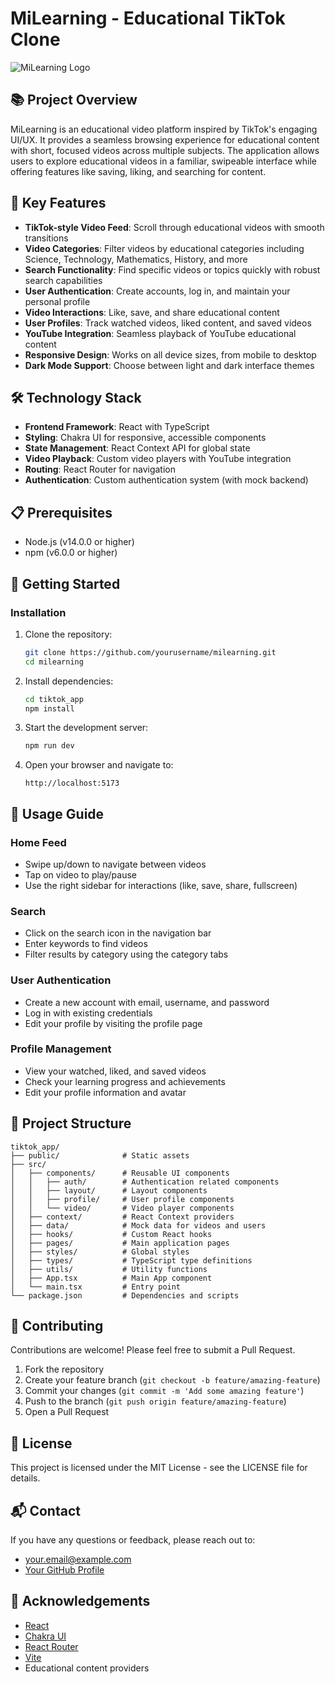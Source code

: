 # MiLearning - Educational TikTok Clone

![MiLearning Logo](tiktok_app/public/logo192.png)

## 📚 Project Overview

MiLearning is an educational video platform inspired by TikTok's engaging UI/UX. It provides a seamless browsing experience for educational content with short, focused videos across multiple subjects. The application allows users to explore educational videos in a familiar, swipeable interface while offering features like saving, liking, and searching for content.

## 🌟 Key Features

- **TikTok-style Video Feed**: Scroll through educational videos with smooth transitions
- **Video Categories**: Filter videos by educational categories including Science, Technology, Mathematics, History, and more
- **Search Functionality**: Find specific videos or topics quickly with robust search capabilities
- **User Authentication**: Create accounts, log in, and maintain your personal profile
- **Video Interactions**: Like, save, and share educational content
- **User Profiles**: Track watched videos, liked content, and saved videos
- **YouTube Integration**: Seamless playback of YouTube educational content
- **Responsive Design**: Works on all device sizes, from mobile to desktop
- **Dark Mode Support**: Choose between light and dark interface themes

## 🛠️ Technology Stack

- **Frontend Framework**: React with TypeScript
- **Styling**: Chakra UI for responsive, accessible components
- **State Management**: React Context API for global state
- **Video Playback**: Custom video players with YouTube integration
- **Routing**: React Router for navigation
- **Authentication**: Custom authentication system (with mock backend)

## 📋 Prerequisites

- Node.js (v14.0.0 or higher)
- npm (v6.0.0 or higher)

## 🚀 Getting Started

### Installation

1. Clone the repository:
   ```bash
   git clone https://github.com/yourusername/milearning.git
   cd milearning
   ```

2. Install dependencies:
   ```bash
   cd tiktok_app
   npm install
   ```

3. Start the development server:
   ```bash
   npm run dev
   ```

4. Open your browser and navigate to:
   ```
   http://localhost:5173
   ```

## 📱 Usage Guide

### Home Feed
- Swipe up/down to navigate between videos
- Tap on video to play/pause
- Use the right sidebar for interactions (like, save, share, fullscreen)

### Search
- Click on the search icon in the navigation bar
- Enter keywords to find videos
- Filter results by category using the category tabs

### User Authentication
- Create a new account with email, username, and password
- Log in with existing credentials
- Edit your profile by visiting the profile page

### Profile Management
- View your watched, liked, and saved videos
- Check your learning progress and achievements
- Edit your profile information and avatar

## 📁 Project Structure

```
tiktok_app/
├── public/              # Static assets
├── src/
│   ├── components/      # Reusable UI components
│   │   ├── auth/        # Authentication related components
│   │   ├── layout/      # Layout components
│   │   ├── profile/     # User profile components
│   │   └── video/       # Video player components
│   ├── context/         # React Context providers
│   ├── data/            # Mock data for videos and users
│   ├── hooks/           # Custom React hooks
│   ├── pages/           # Main application pages
│   ├── styles/          # Global styles
│   ├── types/           # TypeScript type definitions
│   ├── utils/           # Utility functions
│   ├── App.tsx          # Main App component
│   └── main.tsx         # Entry point
└── package.json         # Dependencies and scripts
```

## 🤝 Contributing

Contributions are welcome! Please feel free to submit a Pull Request.

1. Fork the repository
2. Create your feature branch (`git checkout -b feature/amazing-feature`)
3. Commit your changes (`git commit -m 'Add some amazing feature'`)
4. Push to the branch (`git push origin feature/amazing-feature`)
5. Open a Pull Request

## 📄 License

This project is licensed under the MIT License - see the LICENSE file for details.

## 📬 Contact

If you have any questions or feedback, please reach out to:
- [your.email@example.com](mailto:your.email@example.com)
- [Your GitHub Profile](https://github.com/yourusername)

## 🙏 Acknowledgements

- [React](https://reactjs.org/)
- [Chakra UI](https://chakra-ui.com/)
- [React Router](https://reactrouter.com/)
- [Vite](https://vitejs.dev/)
- Educational content providers 